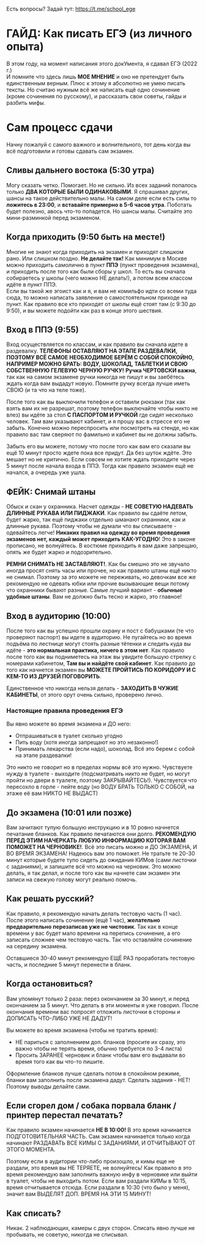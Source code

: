 Есть вопросы? Задай тут: https://t.me/school_ege

# ГАЙД: Как писать ЕГЭ (из личного опыта)
В этом году, на момент написания этого докУмента, я сдавал ЕГЭ (2022 г.)
<br>
И помните что здесь лишь **МОЕ МНЕНИЕ** и оно не претендует быть единственным верным. Плюс к этому я абсолютно не умею писать тексты. Но считаю нужным всё же написать ещё одно сочинение (кроме сочинения по русскому), и рассказать свои советы, гайды и разбить мифы.
# Сам процесс сдачи
Начну пожалуй с самого важного и волнительного, тот день когда вы всё подготовили и готовы сдавать сам экзамен.
## Сливы дальнего востока (5:30 утра)
Могу сказать четко. Помогает. Но не сильно. Из всех заданий попалось только **ДВА КОТОРЫЕ БЫЛИ ОДИНАКОВЫМИ**. Я спрашивал других, шансы на такое действительно малы. На самом деле если есть силы то **ложитесь в 23:00**, и **вставайте примерно в 5-6 часов утра**. Поботать будет полезно, авось что-то попадется. Но шансы малы. Считайте это мини-разминкой перед экзаменом.
## Когда приходить (9:50 быть на месте!)
Многие не знают когда приходить на экзамен и приходят слишком рано. Или слишком поздно. **Не делайте так!** Как минимум в Москве можно приходить самолично в пункт **ППЭ** (пункт проведения экзамена), и приходить после того как были сборы у школ. То есть вы сначала собираетесь у школы (чего можно НЕ делать!), а потом всем классом идёте в пункт ППЭ.
<br>
Если вы такой же эгоист как и я, и вам не комильфо идти со всеми туда сюда, то можно написать заявление о самостоятельном приходе на пункт. Как правило все кто приходят от школы ещё стоят там (с 9:30 до 9:50), и вы можете подойти как раз в конце этого шествия.
## Вход в ППЭ (9:55)
Вход осуществляется по классам, и как правило вы сначала идете в раздевалку. **ТЕЛЕФОНЫ ОСТАВЛЯЮТ НА ЭТАПЕ РАЗДЕВАЛКИ, ПОЭТОМУ ВСЁ САМОЕ НЕОБХОДИМОЕ БЕРЁМ С СОБОЙ СПОКОЙНО, НАПРИМЕР МОЖНО БРАТЬ: ВОДУ, ШОКОЛАД, ТАБЛЕТКИ И СВОЮ СОБСТВЕННУЮ ГЕЛЕВУЮ ЧЕРНУЮ РУЧКУ!** **Ручка ЧЕРТОВСКИ важна**, так как на самом экзамене ручки никогда не пишут и вы заебётесь ждать когда вам выдадут новую. Помните ручку всегда лучше иметь СВОЮ (и та что на теле тоже).

После того как вы выключили телефон и оставили рюкзаки (так как взять вам их не разрешат, поэтому телефон выключайте чтобы никто не влез) вы идёте за стол **С ПАСПОРТОМ И РУЧКОЙ** где сидят несколько человек. Там вам указывают кабинет, и я прошу вас в стрессе его не забыть. Конечно можно переспросить или посмотреть на стенде, но как правило вас там сверяют по фамильно и кабинет вы не должны забыть.

Забыть его вы можете, потому что после того как вам его сказали вы ещё 10 минут просто ждете пока все придут. Да без шуток ждёте. Это мешает но не критично. Если совсем не хотите ждать приходите через 5 минут после начала входа в ППЭ. Тогда как правило экзамен ещё не начался, а очередь уже ушла.

## ФЕЙК: Снимай штаны
Обыск и скан у охранника. Насчет одежды - **НЕ СОВЕТУЮ НАДЕВАТЬ ДЛИННЫЕ РУКАВА ИЛИ ПИДЖАКИ**. Как правило вы сдаёте летом, будет жарко, так ещё пиджаки отдельно шманают охранники, как и длинные рукава. Поэтому чтобы не думали что вы списываете - одевайтесь легче! **Никаких правил на одежду во время проведения экзаменов нет, каждый может приходить КАК-УГОДНО**! Это в законе прописано, не волнуйтесь. В костюме приходить я вам даже запрещаю, опять же будет жарко и подозрительно.

**РЕМНИ СНИМАТЬ НЕ ЗАСТАВЛЯЮТ!**. Как бы смешно это не звучало иногда просят снять часы или прочее, но как правило штаны ещё никто не снимал. Поэтому за это можете не переживать, но девочкам все же рекомендую не одевать юбки или прочие вызывающие вещи потому что охранники бывают разные. Самые лучший вариант - **обычные удобные штаны**. Вам не должно быть тесно и жарко, это главное!

## Вход в аудиторию (10:00)
После того как вы успешно прошли охрану и пост с бабушками (те что проверяют паспорт) вы идете в аудиторию. Не пугайтесь но во время подъёма по лестнице могут стоять разные тётенки и следить куда вы идёте - **это нормальная практика, ничего в этом нет**. Как правило после того как вы подниметесь на этаж вы увидите большую стрелку с номерами кабинетом, **Там вы и найдёте свой кабинет**. Как правило до того как начнется экзамен вы **МОЖЕТЕ ПРОЙТИCЬ ПО КОРИДОРУ И С КЕМ-ТО ИЗ ДРУЗЕЙ ПОГОВОРИТЬ**.

Единственное что никогда нельзя делать - **ЗАХОДИТЬ В ЧУЖИЕ КАБИНЕТЫ**, от этого орут очень сильно, проверено лично.

### Настоящие правила проведения ЕГЭ
Вы явно можете во время экзамена и ДО него:
- Отпрашиваться в туалет сколько угодно
- Пить воду (хотя иногда запрещают но это незаконно!)
- Принимать лекарства (если надо), шоколад. Всё это берем с собой на этапе раздевалки!

Это никто не говорит но в пределах нормы всё это нужно. Чувствуете нужду в туалете - выходите (подсматривать никто не будет, но могут пройти но двери в туалете, поэтому ЗАКРЫВАЙТЕСЬ!). Чувствуется что пересохло в горле - пейте воду (но ВОДУ БРАТЬ ТОЛЬКО С СОБОЙ, на этаже её вам НИКТО НЕ ВЫДАСТ)

## До экзамена (10:01 или позже)
Вам зачитают тупую большую инструкцию и в 10 ровно начнется печатание бланков. Как правило печатаются они долго. **РЕКОМЕНДУЮ ПЕРЕД ЭТИМ НАЧЕРКАТЬ ЛЮБУЮ ИНФОРМАЦИЮ КОТОРАЯ ВАМ ПОМОЖЕТ НА ЧЕРНОВИКЕ!**. Всё это писать можно и ДО ЭКЗАМЕНА, И ВО ВРЕМЯ ЭКЗАМЕНА! Надеюсь вам это поможет. Не тратьте те 20-30 минут которые будете тупо сидеть до ожидания КИМов (сами листочки с заданиями), и запишите всё что можно на черновик. Это можно делать, я так делал, и после того как вы начнете сам экзамен эти записи на свежую голову могут реально помочь.

## Как решать русский?
Как правило, я рекомендую начать делать тестовую часть (1 час). После этого написать сочинение (ещё 1 час), **желательно предварительно перезаписав уже не чистовик**. Так как в конце времени у вас будет мало времени на перепись сочинение, а его записать сложнее чем тестовую часть. Так что оставляйте сочинение на середину экзамена.

Оставшиеся 30-40 минут рекомендую ЕЩЁ РАЗ проработать тестовую часть, и последние 5 минут перенести в бланк.

## Когда остановиться?
Вам упомянут только 2 раза: перез окончанием за 30 минут, и перед окончанием за 5 минут. Что делать в эти моменты я уже говорил. После окончания времени вас попросят отложить листочки в стороны и ДОПИСАТЬ ЧТО-ЛИБО УЖЕ НЕ ДАДУТ!

Вы можете во время экзамена (чтобы не тратить время):
- НЕ париться с заполнением доп. бланков (просите их сразу, это важно чтобы не терять время, обычно требуется по 3-4 листа)
- Просить ЗАРАНЕЕ черновик и бланк чтобы вам его выдавали во время того как вы что-то пишите.

Оформление бланков лучше сделать потом в спокойном режиме, бланки вам заполнить после экзамена дадут. Сделать задания - НЕТ! Поэтому выводы делайте сами.

## Если сгорел дом / собака порвала бланк / принтер перестал печатать?
Как правило экзамен начинается **НЕ В 10:00!** В это время начинается ПОДГОТОВИТЕЛЬНАЯ ЧАСТЬ. Сам экзамен начинается только когда начинают РАЗДАВАТЬ ВСЕ КИМЫ С ЗАДАНИЯМИ, И ОТЧИТЫВАЮТ ОТ ЭТОГО МОМЕНТА.

Поэтому если в аудитории что-либо произошло, и кимы еще не раздали, это время вы НЕ ТЕРЯЕТЕ, не волнуйтесь! Как правило в это время рекомендую вам заполнить важную инфу в черновике или выйти в туалет, чтобы не выходить потом. Если вам раздали КИМы в 10:15, время отчитывается отсюда. Если раздали в 10:30 (что было у меня), значит вам ВЫДЕЛЯТ ДОП. ВРЕМЯ НА ЭТИ 15 МИНУТ!

## Как списать?
Никак. 2 наблюдающих, камеры с двух сторон. Списать явно лучше не пробывать, не советую, никогда не списывал.

